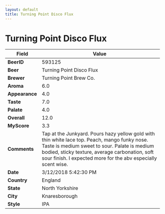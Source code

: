 ```yaml
---
layout: default
title: Turning Point Disco Flux
---
```


# Turning Point Disco Flux

| Field         | Value     |
|---------------|-----------|
| **BeerID** | 593125 |
| **Beer** | Turning Point Disco Flux |
| **Brewer** | Turning Point Brew Co. |
| **Aroma** | 6.0 |
| **Appearance** | 4.0 |
| **Taste** | 7.0 |
| **Palate** | 4.0 |
| **Overall** | 12.0 |
| **MyScore** | 3.3 |
| **Comments** | Tap at the Junkyard. Pours hazy yellow gold with thin white lace top. Peach, mango funky nose. Taste is medium sweet to sour. Palate is medium bodied, sticky texture, average carbonation, soft sour finish. I expected more for the abv especially scent wise. |
| **Date** | 3/12/2018 5:42:30 PM |
| **Country** | England |
| **State** | North Yorkshire |
| **City** | Knaresborough |
| **Style** | IPA |
